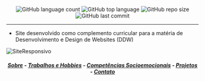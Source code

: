 <p align="center">
    <img alt="GitHub language count" src="https://img.shields.io/github/languages/count/BiancaFSilva/Site">
    <img alt="GitHub top language" src="https://img.shields.io/github/languages/top/BiancaFSilva/Site">
    <img alt="GitHub repo size" src="https://img.shields.io/github/repo-size/BiancaFSilva/Site">
    <img alt="GitHub last commit" src="https://img.shields.io/github/last-commit/BiancaFSilva/Site">
</p>

---

- Site desenvolvido como complemento curricular para a matéria de Desenvolvimento e Design de Websites (DDW)

![SiteResponsivo](https://user-images.githubusercontent.com/60801421/83779178-02129700-a662-11ea-94a4-fb6322144df7.jpg)

<h5 align="center">
<a href="https://biancafsilva.github.io/Site/#sobre">Sobre</a> - <a href="https://biancafsilva.github.io/Site/#especial">Trabalhos e Hobbies</a> - <a href="https://biancafsilva.github.io/Site/#socio">Competências Socioemocionais</a> - <a href="https://biancafsilva.github.io/Site/#projeto">Projetos</a> - <a href="https://biancafsilva.github.io/Site/#contato">Contato</a>
</h5>
